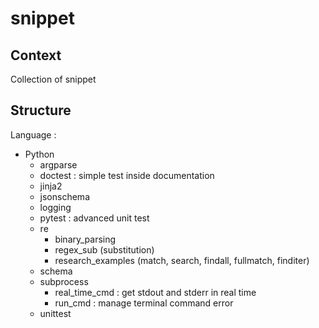 # snippet

## Context

Collection of snippet


## Structure

Language :
- Python
  - argparse
  - doctest : simple test inside documentation
  - jinja2
  - jsonschema
  - logging
  - pytest : advanced unit test
  - re
    - binary_parsing
    - regex_sub (substitution)
    - research_examples (match, search, findall, fullmatch, finditer)
  - schema
  - subprocess
    - real_time_cmd : get stdout and stderr in real time
    - run_cmd : manage terminal command error
  - unittest